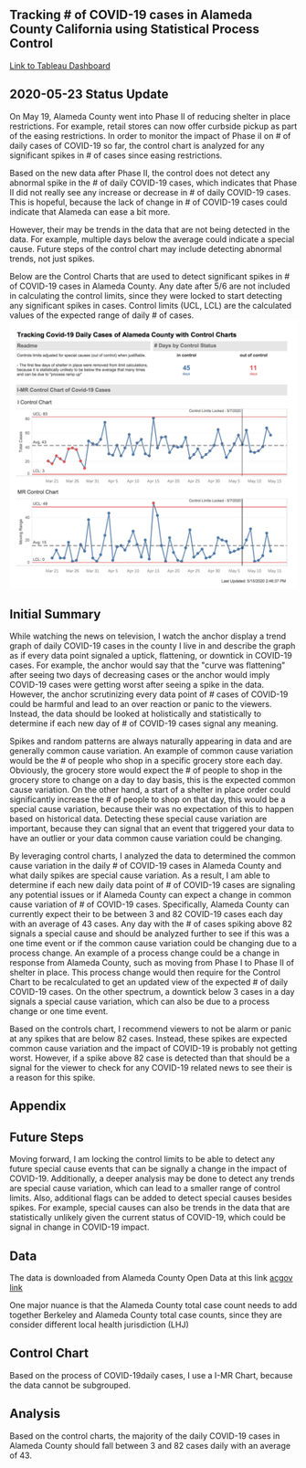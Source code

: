 ## Tracking  # of COVID-19 cases in Alameda County California using Statistical Process Control
[Link to Tableau Dashboard](https://public.tableau.com/profile/brenton.hsu5940#!/vizhome/AlamedaCountyControlChartCovid-19Cases/Overview?publish=yes)

## 2020-05-23 Status Update
On May 19, Alameda County went into Phase II of reducing shelter in place restrictions. For example, retail stores can now offer curbside pickup as part of the easing restrictions. In order to monitor the impact of Phase iI on # of daily cases of COVID-19 so far, the control chart is analyzed for any significant spikes in # of cases since easing restrictions.

Based on the new data after Phase II, the control does not detect any abnormal spike in the # of daily COVID-19 cases, which indicates that Phase II did not really see any increase or decrease in # of  daily COVID-19 cases. This is hopeful, because the lack of change in # of COVID-19 cases could indicate that Alameda can ease a bit more. 

However, their may be trends in the data that are not being detected in the data. For example, multiple days below the average could indicate a special cause. Future steps of the control chart may include detecting abnormal trends, not just spikes. 

Below are the Control Charts that are used to detect significant spikes in # of COVID-19 cases in Alameda County. Any date after 5/6 are not included in calculating the control limits, since they were locked to start detecting any significant spikes in cases. Control limits (UCL, LCL) are the calculated values of the expected range of daily # of cases.
![](3_images/dashboard_screenshot.png)

## Initial Summary
While watching the news on television, I watch the anchor display a trend graph of daily COVID-19 cases in the county I live in and describe the graph as if every data point signaled a uptick, flattening, or downtick in COVID-19 cases. For example, the anchor would say that the "curve was flattening" after seeing two days of decreasing cases or the anchor would imply COVID-19 cases were getting worst after seeing a spike in the data. However, the anchor scrutinizing every data point of # cases of COVID-19 could be harmful and lead to an over reaction or panic to the viewers. Instead, the data should be looked at holistically and statistically to determine if each new day of # of COVID-19 cases signal any meaning. 

Spikes and random patterns are always naturally appearing in data and are generally common cause variation. An example of common cause variation would be the # of people who shop in a specific grocery store each day. Obviously, the grocery store would expect the # of people to shop in the grocery store to change on a day to day basis, this is the expected common cause variation. On the other hand, a start of a shelter in place order could significantly increase the # of people to shop on that day, this would be a special cause variation, because their was no expectation of this to happen based on historical data. Detecting these special cause variation are important, because they can signal that an event that triggered your data to have an outlier or your data common cause variation could be changing. 

By leveraging control charts, I analyzed the data to determined the common cause variation in the daily # of COVID-19 cases in Alameda County and what daily spikes are special cause variation. As a result, I am able to determine if each new daily data point of # of COVID-19 cases are signaling any potential issues or if Alameda County can expect a change in common cause variation of # of COVID-19 cases. Specifically, Alameda County can currently expect their to be between 3 and 82 COVID-19 cases each day with an average of 43 cases. Any day with the # of cases spiking above 82 signals a special cause and should be analyzed further to see if this was a one time event or if the common cause variation could be changing due to a process change. An example of a process change could be a change in response from Alameda County, such as moving from Phase I to Phase II of shelter in place. This process change would then require for the Control Chart to be recalculated to get an updated view of the expected # of daily COVID-19 cases. On the other spectrum, a downtick below 3 cases in a day signals a special cause variation, which can also be due to a process change or one time event. 

Based on the controls chart, I recommend viewers to not be alarm or panic at any spikes that are below 82 cases. Instead, these spikes are expected common cause variation and the impact of COVID-19 is probably not getting worst. However, if a spike above 82 case is detected than that should be a signal for the viewer to check for any COVID-19 related news to see their is a reason for this spike.  


## Appendix 
## Future Steps
Moving forward, I am locking the control limits to be able to detect any future special cause events that can be signally a change in the impact of COVID-19. Additionally, a deeper analysis may be done to detect any trends are special cause variation, which can lead to a smaller range of control limits. Also, additional flags can be added to detect special causes besides spikes. For example, special causes can also be trends in the data that are statistically unlikely given the current status of COVID-19, which could be signal in change in COVID-19 impact.

## Data
The data is downloaded from Alameda County Open Data at this link [acgov link](https://data.acgov.org/datasets/AC-HCSA::alameda-county-covid-19-cases-and-deaths-over-time-1/data)

One major nuance is that the Alameda County total case count needs to add together Berkeley and Alameda County total case counts, since they are consider different local health jurisdiction (LHJ)

## Control Chart
Based on the process of COVID-19daily cases, I use a I-MR Chart, because the data cannot be subgrouped.

## Analysis
Based on the control charts, the majority of the daily COVID-19 cases in Alameda County should fall between 3 and 82 cases daily with an average of 43.
